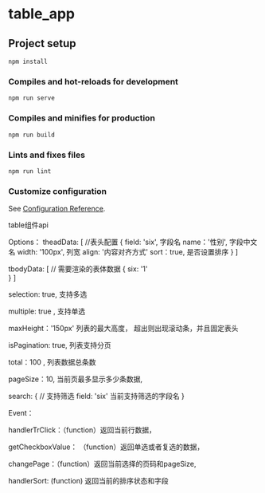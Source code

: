 # table_app

## Project setup
```
npm install
```

### Compiles and hot-reloads for development
```
npm run serve
```

### Compiles and minifies for production
```
npm run build
```

### Lints and fixes files
```
npm run lint
```

### Customize configuration
See [Configuration Reference](https://cli.vuejs.org/config/).


table组件api

Options：
theadData: [ //表头配置
  {
      field: 'six', 字段名
      name：'性别', 字段中文名
      width: '100px', 列宽
      align: '内容对齐方式'
      sort：true, 是否设置排序
  }
]

tbodyData: [ // 需要渲染的表体数据
    {
      six: '1'  
    }
]

selection: true, 支持多选

multiple: true , 支持单选

maxHeight：'150px' 列表的最大高度， 超出则出现滚动条，并且固定表头

isPagination: true, 列表支持分页

total：100 , 列表数据总条数

pageSize：10, 当前页最多显示多少条数据,

search: {  // 支持筛选
    field: 'six' 当前支持筛选的字段名
}

Event：

handlerTrClick：（function）返回当前行数据，

getCheckboxValue： （function）返回单选或者复选的数据，

changePage：（function）返回当前选择的页码和pageSize,

handlerSort:  (function) 返回当前的排序状态和字段